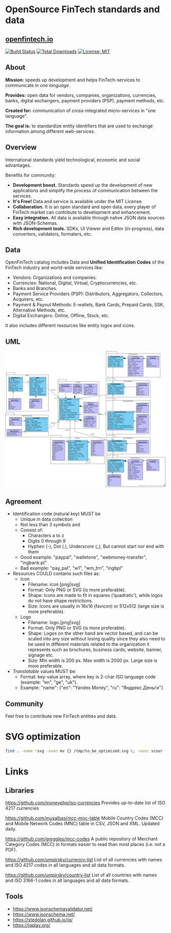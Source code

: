 
# OpenSource FinTech standards and data

## [openfintech.io](https://openfintech.io/)

[![Build Status](https://img.shields.io/travis/openfintechio/openfintech.svg?style=flat-square)](https://travis-ci.org/openfintechio/openfintech)
[![Total Downloads](https://poser.pugx.org/paycore/openfintech-data/downloads?format=flat-square)](https://packagist.org/packages/paycore/openfintech-data)
[![License: MIT](https://img.shields.io/packagist/l/paycore/openfintech-data?style=flat-square)](https://opensource.org/licenses/MIT)

## About

__Mission:__ speeds up development and helps FinTech-services to communicate in _one language_.

__Provides:__ open data for vendors, companies, organizations, currencies, banks, digital exchangers, payment providers (PSP), payment methods, etc.

__Created for:__ communication of cross-integrated micro-services in "one language". 

__The goal is:__ to standardize entity identifiers that are used to exchange information among different web-services.

## Overview

International standards yield technological, economic and social advantages.

Benefits for community:
   
- **Development boost.** Standards speed up the development of new applications and simplify the process of communication between the services.
- **It's Free!** Data and service is available under the MIT License.
- **Collaboration.** It is an open standard and open data, every player of FinTech market can contribute to development and enhancement.
- **Easy integration.** All data is available through native JSON data sources with JSON-Schemas.
- **Rich development tools.** SDKs, UI Viewer and Editor (in-progress), data convertors, validators, formaters, etc.

## Data

OpenFinTech catalog includes Data and __Unified Identification Codes__ of the FinTech industry and world-wide services like:

- Vendors: Organizations and companies.
- Currencies: National, Digital, Virtual, Cryptocurrencies, etc.
- Banks and Branches.
- Payment Service Providers (PSP): Distributors, Aggregators, Collectors, Acquirers, etc.
- Payment & Payout Methods: E-wallets, Bank Cards, Prepaid Cards, SSK, Alternative Methods, etc.
- Digital Exchangers: Online, Offline, Stock, etc. 

It also includes different resources like entity logos and icons.

## UML

![Class Diagram](uml-class-diagram.png?raw=true "Domain Model")

## Agreement

- Identification code (natural key) MUST be 
    - Unique in data collection
    - Not less than 3 symbols and 
    - Consist of: 
        - Characters a to z
        - Digits 0 through 9
        - Hyphen (-), Dot (.), Underscore (_), But cannot start nor end with them
    - Good example: "paypal", "walletone", "webmoney-transfer", "ingbank.pl"
    - Bad example: "pay_pal", "w1", "wm_trn", "ingbpl"
- Resources COULD contains such files as:
    - Icon
        - Filename: icon.[png|svg]
        - Format: Only PNG or SVG (is more preferable).
        - Shape: Icons are made to fit in squares (‘quadratic’), while logos do not have shape restrictions.
        - Size: Icons are usually in 16x16 (favicon) or 512x512 (large size is more preferable).
    - Logo
        - Filename: logo.[png|svg]
        - Format: Only PNG or SVG (is more preferable).
        - Shape: Logos on the other hand are vector based, and can be scaled into any size without losing quality since they also need to be used in different materials related to the organization it represents such as brochures, business cards, website, banner, signage etc.
        - Size: Min width is 200 px. Max width is 2000 px. Large size is more preferable.
- _Translatable_ values MUST be:
    - Format: key-value array, where key is 2-char ISO language code (example: "en", "ge", "uk"). 
    - Example: "name": {"en": "Yandex.Money", "ru": "Яндрекс.Деньги"}  
        
## Community

Feel free to contribute new FinTech entities and data.

# SVG optimization
```bash
find . -name *svg -exec mv {} /tmp/to_be_optimized.svg \; -exec scour -i /tmp/to_be_optimized.svg -o {} --enable-viewboxing --enable-id-stripping --enable-comment-stripping --shorten-ids --indent=none \;
```  
# Links

## Libraries

https://github.com/moneyphp/iso-currencies
Provides up-to-date list of ISO 4217 currencies

https://github.com/musalbas/mcc-mnc-table
Mobile Country Codes (MCC) and Mobile Network Codes (MNC) table in CSV, JSON and XML. Updated daily.

https://github.com/greggles/mcc-codes
A public repository of Merchant Category Codes (MCC) in formats easier to read than most places (i.e. not a PDF).

https://github.com/umpirsky/currency-list
List of all currencies with names and ISO 4217 codes in all languages and all data formats.

https://github.com/umpirsky/country-list
List of all countries with names and ISO 3166-1 codes in all languages and all data formats.

## Tools

* https://www.jsonschemavalidator.net/
* https://www.jsonschema.net/
* https://stedolan.github.io/jq/
* https://jqplay.org/
